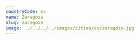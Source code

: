 ```yaml
---
countryCode: es
name: Zaragoza
slug: zaragoza
image: ../../../../images/cities/es/zaragoza.jpg
---
```

